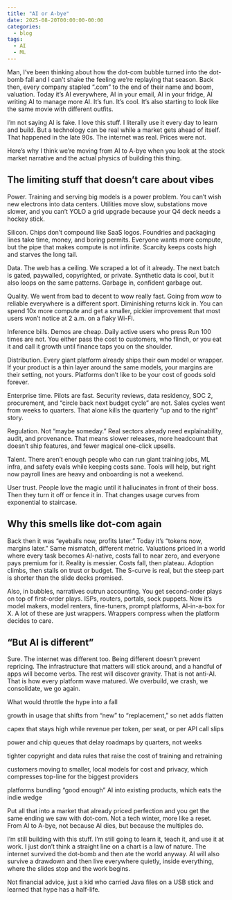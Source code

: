 ```yaml
---
title: "AI or A-bye"
date: 2025-08-20T00:00:00-00:00
categories:
  - blog
tags:
  - AI
  - ML
---
```


Man, I’ve been thinking about how the dot-com bubble turned into the dot-bomb fall and I can’t shake the feeling we’re replaying that season. Back then, every company stapled “.com” to the end of their name and boom, valuation. Today it’s AI everywhere, AI in your email, AI in your fridge, AI writing AI to manage more AI. It’s fun. It’s cool. It’s also starting to look like the same movie with different outfits.

I’m not saying AI is fake. I love this stuff. I literally use it every day to learn and build. But a technology can be real while a market gets ahead of itself. That happened in the late 90s. The internet was real. Prices were not.

Here’s why I think we’re moving from AI to A-bye when you look at the stock market narrative and the actual physics of building this thing.

## The limiting stuff that doesn’t care about vibes

Power. Training and serving big models is a power problem. You can’t wish new electrons into data centers. Utilities move slow, substations move slower, and you can’t YOLO a grid upgrade because your Q4 deck needs a hockey stick.

Silicon. Chips don’t compound like SaaS logos. Foundries and packaging lines take time, money, and boring permits. Everyone wants more compute, but the pipe that makes compute is not infinite. Scarcity keeps costs high and starves the long tail.

Data. The web has a ceiling. We scraped a lot of it already. The next batch is gated, paywalled, copyrighted, or private. Synthetic data is cool, but it also loops on the same patterns. Garbage in, confident garbage out.

Quality. We went from bad to decent to wow really fast. Going from wow to reliable everywhere is a different sport. Diminishing returns kick in. You can spend 10x more compute and get a smaller, pickier improvement that most users won’t notice at 2 a.m. on a flaky Wi-Fi.

Inference bills. Demos are cheap. Daily active users who press Run 100 times are not. You either pass the cost to customers, who flinch, or you eat it and call it growth until finance taps you on the shoulder.

Distribution. Every giant platform already ships their own model or wrapper. If your product is a thin layer around the same models, your margins are their setting, not yours. Platforms don’t like to be your cost of goods sold forever.

Enterprise time. Pilots are fast. Security reviews, data residency, SOC 2, procurement, and “circle back next budget cycle” are not. Sales cycles went from weeks to quarters. That alone kills the quarterly “up and to the right” story.

Regulation. Not “maybe someday.” Real sectors already need explainability, audit, and provenance. That means slower releases, more headcount that doesn’t ship features, and fewer magical one-click upsells.

Talent. There aren’t enough people who can run giant training jobs, ML infra, and safety evals while keeping costs sane. Tools will help, but right now payroll lines are heavy and onboarding is not a weekend.

User trust. People love the magic until it hallucinates in front of their boss. Then they turn it off or fence it in. That changes usage curves from exponential to staircase.

## Why this smells like dot-com again

Back then it was “eyeballs now, profits later.” Today it’s “tokens now, margins later.” Same mismatch, different metric. Valuations priced in a world where every task becomes AI-native, costs fall to near zero, and everyone pays premium for it. Reality is messier. Costs fall, then plateau. Adoption climbs, then stalls on trust or budget. The S-curve is real, but the steep part is shorter than the slide decks promised.

Also, in bubbles, narratives outrun accounting. You get second-order plays on top of first-order plays. ISPs, routers, portals, sock puppets. Now it’s model makers, model renters, fine-tuners, prompt platforms, AI-in-a-box for X. A lot of these are just wrappers. Wrappers compress when the platform decides to care.

## “But AI is different”

Sure. The internet was different too. Being different doesn’t prevent repricing. The infrastructure that matters will stick around, and a handful of apps will become verbs. The rest will discover gravity. That is not anti-AI. That is how every platform wave matured. We overbuild, we crash, we consolidate, we go again.

What would throttle the hype into a fall

growth in usage that shifts from “new” to “replacement,” so net adds flatten

capex that stays high while revenue per token, per seat, or per API call slips

power and chip queues that delay roadmaps by quarters, not weeks

tighter copyright and data rules that raise the cost of training and retraining

customers moving to smaller, local models for cost and privacy, which compresses top-line for the biggest providers

platforms bundling “good enough” AI into existing products, which eats the indie wedge

Put all that into a market that already priced perfection and you get the same ending we saw with dot-com. Not a tech winter, more like a reset. From AI to A-bye, not because AI dies, but because the multiples do.

I’m still building with this stuff. I’m still going to learn it, teach it, and use it at work. I just don’t think a straight line on a chart is a law of nature. The internet survived the dot-bomb and then ate the world anyway. AI will also survive a drawdown and then live everywhere quietly, inside everything, where the slides stop and the work begins.

Not financial advice, just a kid who carried Java files on a USB stick and learned that hype has a half-life.


